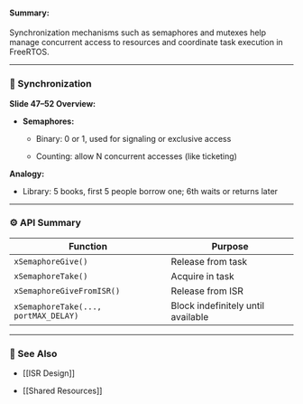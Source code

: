 #### Summary:

Synchronization mechanisms such as semaphores and mutexes help manage concurrent access to resources and coordinate task execution in FreeRTOS.

---

### 🧰 Synchronization

**Slide 47–52 Overview:**

- **Semaphores:**
    
    - Binary: 0 or 1, used for signaling or exclusive access
        
    - Counting: allow N concurrent accesses (like ticketing)
        

**Analogy:**

- Library: 5 books, first 5 people borrow one; 6th waits or returns later
    

---

### ⚙️ API Summary

|Function|Purpose|
|---|---|
|`xSemaphoreGive()`|Release from task|
|`xSemaphoreTake()`|Acquire in task|
|`xSemaphoreGiveFromISR()`|Release from ISR|
|`xSemaphoreTake(..., portMAX_DELAY)`|Block indefinitely until available|

---

### 🔗 See Also

- [[ISR Design]]
    
- [[Shared Resources]]